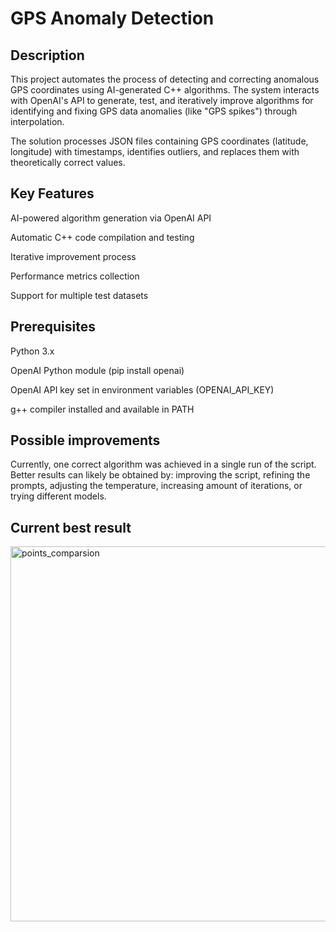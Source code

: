 # GPS Anomaly Detection

## Description
This project automates the process of detecting and correcting anomalous GPS coordinates using AI-generated C++ algorithms. The system interacts with OpenAI's API to generate, test, and iteratively improve algorithms for identifying and fixing GPS data anomalies (like "GPS spikes") through interpolation.

The solution processes JSON files containing GPS coordinates (latitude, longitude) with timestamps, identifies outliers, and replaces them with theoretically correct values.

## Key Features
AI-powered algorithm generation via OpenAI API

Automatic C++ code compilation and testing

Iterative improvement process

Performance metrics collection

Support for multiple test datasets

## Prerequisites
Python 3.x

OpenAI Python module (pip install openai)

OpenAI API key set in environment variables (OPENAI_API_KEY)

g++ compiler installed and available in PATH

## Possible improvements 

Currently, one correct algorithm was achieved in a single run of the script. Better results can likely be obtained by: improving the script, refining the prompts, adjusting the temperature, increasing amount of iterations, or trying different models.

## Current best result
<img width="2000" height="600" alt="points_comparsion" src="https://github.com/user-attachments/assets/16a7ca9c-9934-4a8d-8ae4-9e1324bd96e3" />
 
